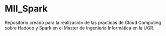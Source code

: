 # MII_Spark
Repositorio creado para la realización de las practicas de Cloud Computing sobre Hadoop y Spark en el Master de Ingeniería Informática en la UGR.
